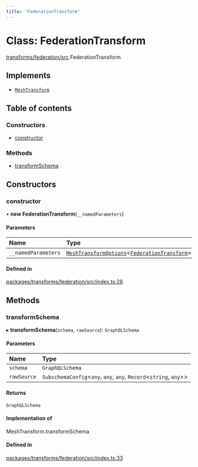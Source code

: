 ```yaml
---
title: 'FederationTransform'
---
```


# Class: FederationTransform

[transforms/federation/src](../modules/transforms_federation_src).FederationTransform

## Implements

- [`MeshTransform`](/docs/api/interfaces/types_src.MeshTransform)

## Table of contents

### Constructors

- [constructor](transforms_federation_src.FederationTransform#constructor)

### Methods

- [transformSchema](transforms_federation_src.FederationTransform#transformschema)

## Constructors

### constructor

• **new FederationTransform**(`__namedParameters`)

#### Parameters

| Name | Type |
| :------ | :------ |
| `__namedParameters` | [`MeshTransformOptions`](/docs/api/interfaces/types_src.MeshTransformOptions)<[`FederationTransform`](/docs/api/interfaces/types_src.YamlConfig.FederationTransform)\> |

#### Defined in

[packages/transforms/federation/src/index.ts:26](https://github.com/Urigo/graphql-mesh/blob/master/packages/transforms/federation/src/index.ts#L26)

## Methods

### transformSchema

▸ **transformSchema**(`schema`, `rawSource`): `GraphQLSchema`

#### Parameters

| Name | Type |
| :------ | :------ |
| `schema` | `GraphQLSchema` |
| `rawSource` | `SubschemaConfig`<`any`, `any`, `any`, `Record`<`string`, `any`\>\> |

#### Returns

`GraphQLSchema`

#### Implementation of

MeshTransform.transformSchema

#### Defined in

[packages/transforms/federation/src/index.ts:33](https://github.com/Urigo/graphql-mesh/blob/master/packages/transforms/federation/src/index.ts#L33)
